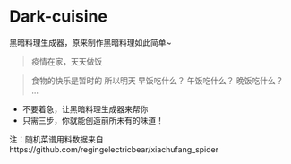 # Dark-cuisine
黑暗料理生成器，原来制作黑暗料理如此简单~

 
> 疫情在家，天天做饭

> 食物的快乐是暂时的
 所以明天
 早饭吃什么？
 午饭吃什么？
 晚饭吃什么？
 ...

- 不要着急，让黑暗料理生成器来帮你
- 只需三步，你就能创造前所未有的味道！

注：随机菜谱用料数据来自https://github.com/regingelectricbear/xiachufang_spider
